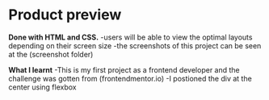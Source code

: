 # Product preview

**Done with HTML and CSS.**
-users will be able to view the optimal layouts depending on their screen size
-the screenshots of this project can be seen at the (screenshot folder)

**What I learnt**
-This is my first project as a frontend developer and the challenge was gotten from (frontendmentor.io)
-I postioned the div at the center using flexbox

